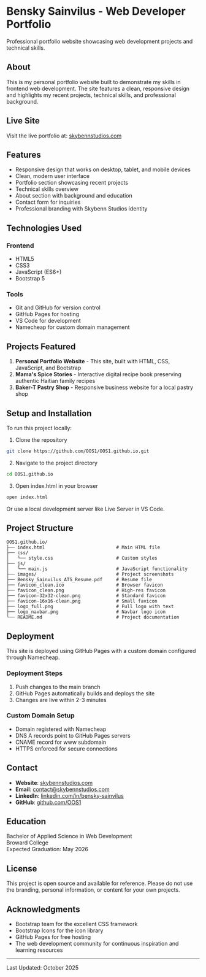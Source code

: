 # Bensky Sainvilus - Web Developer Portfolio

Professional portfolio website showcasing web development projects and technical skills.

## About

This is my personal portfolio website built to demonstrate my skills in frontend web development. The site features a clean, responsive design and highlights my recent projects, technical skills, and professional background.

## Live Site

Visit the live portfolio at: [skybennstudios.com](https://skybennstudios.com)

## Features

- Responsive design that works on desktop, tablet, and mobile devices
- Clean, modern user interface
- Portfolio section showcasing recent projects
- Technical skills overview
- About section with background and education
- Contact form for inquiries
- Professional branding with Skybenn Studios identity

## Technologies Used

### Frontend
- HTML5
- CSS3
- JavaScript (ES6+)
- Bootstrap 5

### Tools
- Git and GitHub for version control
- GitHub Pages for hosting
- VS Code for development
- Namecheap for custom domain management

## Projects Featured

1. **Personal Portfolio Website** - This site, built with HTML, CSS, JavaScript, and Bootstrap
2. **Mama's Spice Stories** - Interactive digital recipe book preserving authentic Haitian family recipes
3. **Baker-T Pastry Shop** - Responsive business website for a local pastry shop

## Setup and Installation

To run this project locally:

1. Clone the repository
```bash
git clone https://github.com/OOS1/OOS1.github.io.git
```

2. Navigate to the project directory
```bash
cd OOS1.github.io
```

3. Open index.html in your browser
```bash
open index.html
```

Or use a local development server like Live Server in VS Code.

## Project Structure

```
OOS1.github.io/
├── index.html                          # Main HTML file
├── css/
│   └── style.css                       # Custom styles
├── js/
│   └── main.js                         # JavaScript functionality
├── images/                             # Project screenshots
├── Bensky_Sainvilus_ATS_Resume.pdf     # Resume file
├── favicon_clean.ico                   # Browser favicon
├── favicon_clean.png                   # High-res favicon
├── favicon-32x32-clean.png             # Standard favicon
├── favicon-16x16-clean.png             # Small favicon
├── logo_full.png                       # Full logo with text
├── logo_navbar.png                     # Navbar logo icon
└── README.md                           # Project documentation
```

## Deployment

This site is deployed using GitHub Pages with a custom domain configured through Namecheap.

### Deployment Steps
1. Push changes to the main branch
2. GitHub Pages automatically builds and deploys the site
3. Changes are live within 2-3 minutes

### Custom Domain Setup
- Domain registered with Namecheap
- DNS A records point to GitHub Pages servers
- CNAME record for www subdomain
- HTTPS enforced for secure connections

## Contact

- **Website**: [skybennstudios.com](https://skybennstudios.com)
- **Email**: contact@skybennstudios.com
- **LinkedIn**: [linkedin.com/in/bensky-sainvilus](https://linkedin.com/in/bensky-sainvilus)
- **GitHub**: [github.com/OOS1](https://github.com/OOS1)

## Education

Bachelor of Applied Science in Web Development  
Broward College  
Expected Graduation: May 2026

## License

This project is open source and available for reference. Please do not use the branding, personal information, or content for your own projects.

## Acknowledgments

- Bootstrap team for the excellent CSS framework
- Bootstrap Icons for the icon library
- GitHub Pages for free hosting
- The web development community for continuous inspiration and learning resources

---

Last Updated: October 2025
